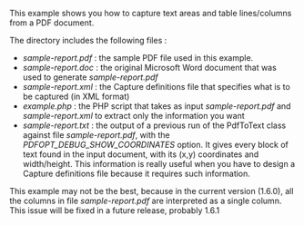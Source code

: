This example shows you how to capture text areas and table lines/columns from a PDF document.

The directory includes the following files :

- *sample-report.pdf* : the sample PDF file used in this example.
- *sample-report.doc* : the original Microsoft Word document that was used to generate *sample-report.pdf*
- *sample-report.xml* : the Capture definitions file that specifies what is to be captured (in XML format)
- *example.php* : the PHP script that takes as input *sample-report.pdf* and *sample-report.xml* to extract only the information you want
- *sample-report.txt* : the output of a previous run of the PdfToText class against file *sample-report.pdf*, with the *PDFOPT\_DEBUG\_SHOW\_COORDINATES* option. It gives every block of text found in the input document, with its (x,y) coordinates and width/height. This information is really useful when you have to design a Capture definitions file because it requires such information.

This example may not be the best, because in the current version (1.6.0), all the columns in file *sample-report.pdf* are interpreted as a single column. This issue will be fixed in a future release, probably 1.6.1
